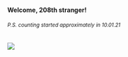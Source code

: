 #### Welcome, 208th stranger!

###### <sup>P.S. counting started approximately in 10.01.21</sup>

<img src="https://kraftwerk28.pp.ua/vcnt.png"></img>

